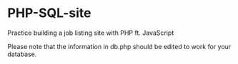 # PHP-SQL-site

Practice building a job listing site with PHP ft. JavaScript

Please note that the information in db.php should be edited to work for your database.
